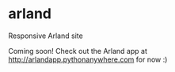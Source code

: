 # arland
Responsive Arland site

Coming soon! Check out the Arland app at http://arlandapp.pythonanywhere.com for now :)
